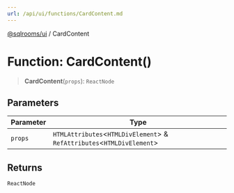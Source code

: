 ```yaml
---
url: /api/ui/functions/CardContent.md
---
```

[@sqlrooms/ui](../index.md) / CardContent

# Function: CardContent()

> **CardContent**(`props`): `ReactNode`

## Parameters

| Parameter | Type |
| ------ | ------ |
| `props` | `HTMLAttributes`<`HTMLDivElement`> & `RefAttributes`<`HTMLDivElement`> |

## Returns

`ReactNode`
